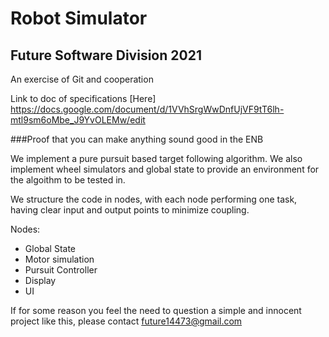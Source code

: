 # Robot Simulator
## Future Software Division 2021
An exercise of Git and cooperation

Link to doc of specifications [Here]
https://docs.google.com/document/d/1VVhSrgWwDnfUjVF9tT6lh-mtl9sm6oMbe_J9YvOLEMw/edit

###Proof that you can make anything sound good in the ENB

We implement a pure pursuit based target following algorithm. We also implement wheel simulators and global state to provide an environment for the algoithm to be tested in.

We structure the code in nodes, with each node performing one task, having clear input and output points to minimize coupling.

Nodes:
- Global State
- Motor simulation
- Pursuit Controller
- Display
- UI

If for some reason you feel the need to question a simple and innocent project like this, please contact future14473@gmail.com